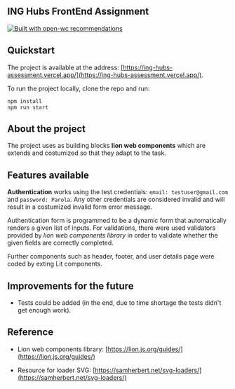 ## ING Hubs FrontEnd Assignment

[![Built with open-wc recommendations](https://img.shields.io/badge/built%20with-open--wc-blue.svg)](https://github.com/open-wc)

## Quickstart

The project is available at the address: [https://ing-hubs-assessment.vercel.app/](https://ing-hubs-assessment.vercel.app/).

To run the project locally, clone the repo and run:
```
npm install
npm run start
```

## About the project
The project uses as building blocks **lion web components** which are extends and costumized so that they adapt to the task.

## Features available

 **Authentication** works using the test credentials: `email: testuser@gmail.com` and `password: Parola`. Any other credentials are considered invalid and will result in a costumized invalid form error message.

Authentication form is programmed to be a dynamic form that automatically renders a given list of inputs. For validations, there were used validators provided by *lion web components library* in order to validate whether the given fields are correctly completed.

Further components such as header, footer, and user details page were coded by exting Lit components.

## Improvements for the future
* Tests could be added (in the end, due to time shortage the tests didn't get enough work).

## Reference
* Lion web components library: [https://lion.js.org/guides/](https://lion.js.org/guides/)

* Resource for loader SVG: [https://samherbert.net/svg-loaders/](https://samherbert.net/svg-loaders/)